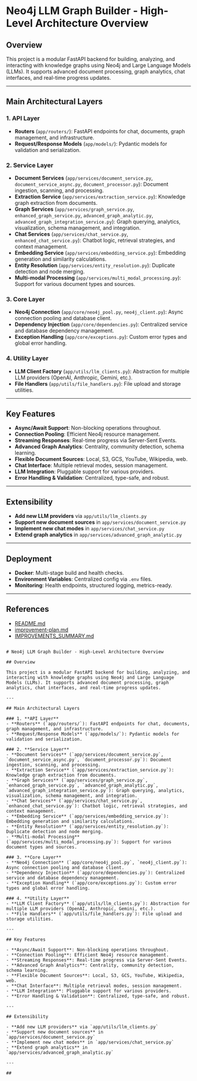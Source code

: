 # Neo4j LLM Graph Builder - High-Level Architecture Overview

## Overview

This project is a modular FastAPI backend for building, analyzing, and interacting with knowledge graphs using Neo4j and Large Language Models (LLMs). It supports advanced document processing, graph analytics, chat interfaces, and real-time progress updates.

---

## Main Architectural Layers

### 1. **API Layer**
- **Routers** (`app/routers/`): FastAPI endpoints for chat, documents, graph management, and infrastructure.
- **Request/Response Models** (`app/models/`): Pydantic models for validation and serialization.

### 2. **Service Layer**
- **Document Services** (`app/services/document_service.py`, `document_service_async.py`, `document_processor.py`): Document ingestion, scanning, and processing.
- **Extraction Service** (`app/services/extraction_service.py`): Knowledge graph extraction from documents.
- **Graph Services** (`app/services/graph_service.py`, `enhanced_graph_service.py`, `advanced_graph_analytic.py`, `advanced_graph_integration_service.py`): Graph querying, analytics, visualization, schema management, and integration.
- **Chat Services** (`app/services/chat_service.py`, `enhanced_chat_service.py`): Chatbot logic, retrieval strategies, and context management.
- **Embedding Service** (`app/services/embedding_service.py`): Embedding generation and similarity calculations.
- **Entity Resolution** (`app/services/entity_resolution.py`): Duplicate detection and node merging.
- **Multi-modal Processing** (`app/services/multi_modal_processing.py`): Support for various document types and sources.

### 3. **Core Layer**
- **Neo4j Connection** (`app/core/neo4j_pool.py`, `neo4j_client.py`): Async connection pooling and database client.
- **Dependency Injection** (`app/core/dependencies.py`): Centralized service and database dependency management.
- **Exception Handling** (`app/core/exceptions.py`): Custom error types and global error handling.

### 4. **Utility Layer**
- **LLM Client Factory** (`app/utils/llm_clients.py`): Abstraction for multiple LLM providers (OpenAI, Anthropic, Gemini, etc.).
- **File Handlers** (`app/utils/file_handlers.py`): File upload and storage utilities.

---

## Key Features

- **Async/Await Support**: Non-blocking operations throughout.
- **Connection Pooling**: Efficient Neo4j resource management.
- **Streaming Responses**: Real-time progress via Server-Sent Events.
- **Advanced Graph Analytics**: Centrality, community detection, schema learning.
- **Flexible Document Sources**: Local, S3, GCS, YouTube, Wikipedia, web.
- **Chat Interface**: Multiple retrieval modes, session management.
- **LLM Integration**: Pluggable support for various providers.
- **Error Handling & Validation**: Centralized, type-safe, and robust.

---

## Extensibility

- **Add new LLM providers** via `app/utils/llm_clients.py`
- **Support new document sources** in `app/services/document_service.py`
- **Implement new chat modes** in `app/services/chat_service.py`
- **Extend graph analytics** in `app/services/advanced_graph_analytic.py`

---

## Deployment

- **Docker**: Multi-stage build and health checks.
- **Environment Variables**: Centralized config via `.env` files.
- **Monitoring**: Health endpoints, structured logging, metrics-ready.

---

## References

- [README.md](README.md)
- [improvement-plan.md](improvement-plan.md)
- [IMPROVEMENTS_SUMMARY.md](IMPROVEMENTS_SUMMARY.md)

```// filepath: /Users/reza/workspace/Oraclous/oraclous-data-studio/knowledge-graph-builder/PROJECT_OVERVIEW.md

# Neo4j LLM Graph Builder - High-Level Architecture Overview

## Overview

This project is a modular FastAPI backend for building, analyzing, and interacting with knowledge graphs using Neo4j and Large Language Models (LLMs). It supports advanced document processing, graph analytics, chat interfaces, and real-time progress updates.

---

## Main Architectural Layers

### 1. **API Layer**
- **Routers** (`app/routers/`): FastAPI endpoints for chat, documents, graph management, and infrastructure.
- **Request/Response Models** (`app/models/`): Pydantic models for validation and serialization.

### 2. **Service Layer**
- **Document Services** (`app/services/document_service.py`, `document_service_async.py`, `document_processor.py`): Document ingestion, scanning, and processing.
- **Extraction Service** (`app/services/extraction_service.py`): Knowledge graph extraction from documents.
- **Graph Services** (`app/services/graph_service.py`, `enhanced_graph_service.py`, `advanced_graph_analytic.py`, `advanced_graph_integration_service.py`): Graph querying, analytics, visualization, schema management, and integration.
- **Chat Services** (`app/services/chat_service.py`, `enhanced_chat_service.py`): Chatbot logic, retrieval strategies, and context management.
- **Embedding Service** (`app/services/embedding_service.py`): Embedding generation and similarity calculations.
- **Entity Resolution** (`app/services/entity_resolution.py`): Duplicate detection and node merging.
- **Multi-modal Processing** (`app/services/multi_modal_processing.py`): Support for various document types and sources.

### 3. **Core Layer**
- **Neo4j Connection** (`app/core/neo4j_pool.py`, `neo4j_client.py`): Async connection pooling and database client.
- **Dependency Injection** (`app/core/dependencies.py`): Centralized service and database dependency management.
- **Exception Handling** (`app/core/exceptions.py`): Custom error types and global error handling.

### 4. **Utility Layer**
- **LLM Client Factory** (`app/utils/llm_clients.py`): Abstraction for multiple LLM providers (OpenAI, Anthropic, Gemini, etc.).
- **File Handlers** (`app/utils/file_handlers.py`): File upload and storage utilities.

---

## Key Features

- **Async/Await Support**: Non-blocking operations throughout.
- **Connection Pooling**: Efficient Neo4j resource management.
- **Streaming Responses**: Real-time progress via Server-Sent Events.
- **Advanced Graph Analytics**: Centrality, community detection, schema learning.
- **Flexible Document Sources**: Local, S3, GCS, YouTube, Wikipedia, web.
- **Chat Interface**: Multiple retrieval modes, session management.
- **LLM Integration**: Pluggable support for various providers.
- **Error Handling & Validation**: Centralized, type-safe, and robust.

---

## Extensibility

- **Add new LLM providers** via `app/utils/llm_clients.py`
- **Support new document sources** in `app/services/document_service.py`
- **Implement new chat modes** in `app/services/chat_service.py`
- **Extend graph analytics** in `app/services/advanced_graph_analytic.py`

---

##
